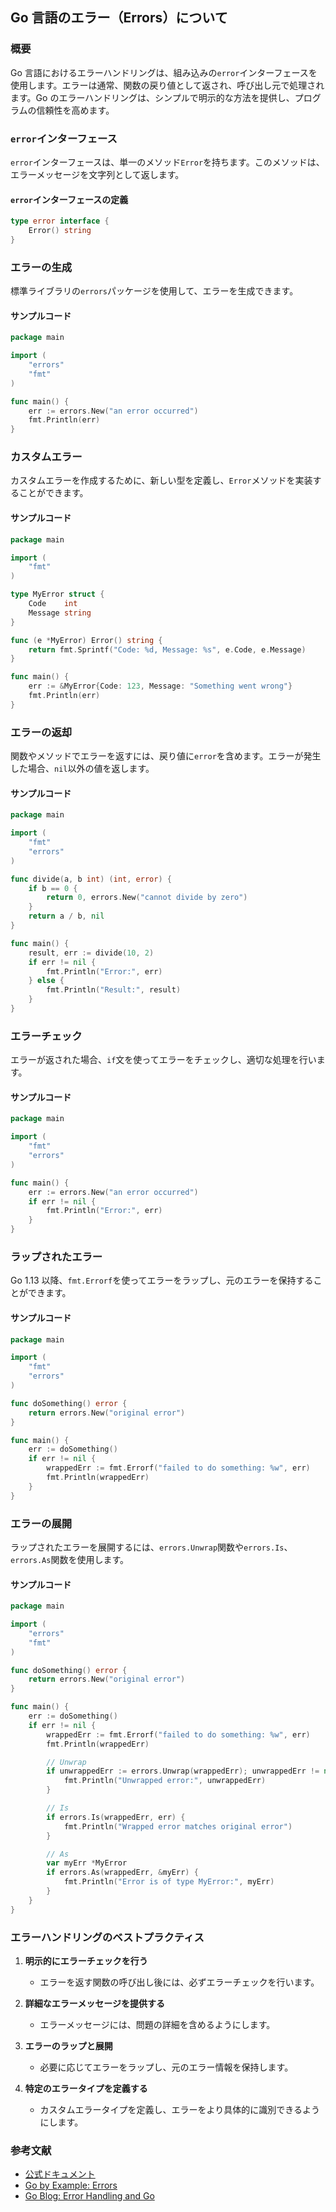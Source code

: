 ## Go 言語のエラー（Errors）について

### 概要

Go 言語におけるエラーハンドリングは、組み込みの`error`インターフェースを使用します。エラーは通常、関数の戻り値として返され、呼び出し元で処理されます。Go のエラーハンドリングは、シンプルで明示的な方法を提供し、プログラムの信頼性を高めます。

### `error`インターフェース

`error`インターフェースは、単一のメソッド`Error`を持ちます。このメソッドは、エラーメッセージを文字列として返します。

#### `error`インターフェースの定義

```go
type error interface {
    Error() string
}
```

### エラーの生成

標準ライブラリの`errors`パッケージを使用して、エラーを生成できます。

#### サンプルコード

```go
package main

import (
    "errors"
    "fmt"
)

func main() {
    err := errors.New("an error occurred")
    fmt.Println(err)
}
```

### カスタムエラー

カスタムエラーを作成するために、新しい型を定義し、`Error`メソッドを実装することができます。

#### サンプルコード

```go
package main

import (
    "fmt"
)

type MyError struct {
    Code    int
    Message string
}

func (e *MyError) Error() string {
    return fmt.Sprintf("Code: %d, Message: %s", e.Code, e.Message)
}

func main() {
    err := &MyError{Code: 123, Message: "Something went wrong"}
    fmt.Println(err)
}
```

### エラーの返却

関数やメソッドでエラーを返すには、戻り値に`error`を含めます。エラーが発生した場合、`nil`以外の値を返します。

#### サンプルコード

```go
package main

import (
    "fmt"
    "errors"
)

func divide(a, b int) (int, error) {
    if b == 0 {
        return 0, errors.New("cannot divide by zero")
    }
    return a / b, nil
}

func main() {
    result, err := divide(10, 2)
    if err != nil {
        fmt.Println("Error:", err)
    } else {
        fmt.Println("Result:", result)
    }
}
```

### エラーチェック

エラーが返された場合、`if`文を使ってエラーをチェックし、適切な処理を行います。

#### サンプルコード

```go
package main

import (
    "fmt"
    "errors"
)

func main() {
    err := errors.New("an error occurred")
    if err != nil {
        fmt.Println("Error:", err)
    }
}
```

### ラップされたエラー

Go 1.13 以降、`fmt.Errorf`を使ってエラーをラップし、元のエラーを保持することができます。

#### サンプルコード

```go
package main

import (
    "fmt"
    "errors"
)

func doSomething() error {
    return errors.New("original error")
}

func main() {
    err := doSomething()
    if err != nil {
        wrappedErr := fmt.Errorf("failed to do something: %w", err)
        fmt.Println(wrappedErr)
    }
}
```

### エラーの展開

ラップされたエラーを展開するには、`errors.Unwrap`関数や`errors.Is`、`errors.As`関数を使用します。

#### サンプルコード

```go
package main

import (
    "errors"
    "fmt"
)

func doSomething() error {
    return errors.New("original error")
}

func main() {
    err := doSomething()
    if err != nil {
        wrappedErr := fmt.Errorf("failed to do something: %w", err)
        fmt.Println(wrappedErr)

        // Unwrap
        if unwrappedErr := errors.Unwrap(wrappedErr); unwrappedErr != nil {
            fmt.Println("Unwrapped error:", unwrappedErr)
        }

        // Is
        if errors.Is(wrappedErr, err) {
            fmt.Println("Wrapped error matches original error")
        }

        // As
        var myErr *MyError
        if errors.As(wrappedErr, &myErr) {
            fmt.Println("Error is of type MyError:", myErr)
        }
    }
}
```

### エラーハンドリングのベストプラクティス

1. **明示的にエラーチェックを行う**

    - エラーを返す関数の呼び出し後には、必ずエラーチェックを行います。

2. **詳細なエラーメッセージを提供する**

    - エラーメッセージには、問題の詳細を含めるようにします。

3. **エラーのラップと展開**

    - 必要に応じてエラーをラップし、元のエラー情報を保持します。

4. **特定のエラータイプを定義する**
    - カスタムエラータイプを定義し、エラーをより具体的に識別できるようにします。

### 参考文献

-   [公式ドキュメント](https://golang.org/doc/effective_go.html#errors)
-   [Go by Example: Errors](https://gobyexample.com/errors)
-   [Go Blog: Error Handling and Go](https://blog.golang.org/error-handling-and-go)
